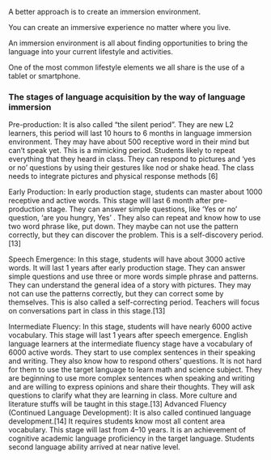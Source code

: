 A better approach is to create an immersion environment.

You can create an immersive experience no matter where you live.

An immersion environment is all about finding opportunities to bring the language into your current lifestyle and activities.

One of the most common lifestyle elements we all share is the use of a tablet or smartphone.


### The stages of language acquisition by the way of language immersion

Pre-production: It is also called “the silent period”. They are new L2 learners, this period will last 10 hours to 6 months in language immersion environment. They may have about 500 receptive word in their mind but can’t speak yet. This is a mimicking period. Students likely to repeat everything that they heard in class. They can respond to pictures and ‘yes or no’ questions by using their gestures like nod or shake head. The class needs to integrate pictures and physical response methods [6]

Early Production: In early production stage, students can master about 1000 receptive and active words. This stage will last 6 month after pre-production stage. They can answer simple questions, like ‘Yes or no’ question, ‘are you hungry, Yes’ . They also can repeat and know how to use two word phrase like, put down. They maybe can not use the pattern correctly, but they can discover the problem. This is a self-discovery period.[13]

Speech Emergence: In this stage, students will have about 3000 active words. It will last 1 years after early production stage. They can answer simple questions and use three or more words simple phrase and patterns. They can understand the general idea of a story with pictures. They may not can use the patterns correctly, but they can correct some by themselves. This is also called a self-correcting period. Teachers will focus on conversations part in class in this stage.[13]

Intermediate Fluency: In this stage, students will have nearly 6000 active vocabulary. This stage will last 1 years after speech emergence. English language learners at the intermediate fluency stage have a vocabulary of 6000 active words. They start to use complex sentences in their speaking and writing. They also know how to respond others’ questions. It is not hard for them to use the target language to learn math and science subject. They are beginning to use more complex sentences when speaking and writing and are willing to express opinions and share their thoughts. They will ask questions to clarify what they are learning in class. More culture and literature stuffs will be taught in this stage.[13]
Advanced Fluency (Continued Language Development): It is also called continued language development.[14] It requires students know most all content area vocabulary. This stage will last from 4–10 years. It is an achievement of cognitive academic language proficiency in the target language. Students second language ability arrived at near native level.
